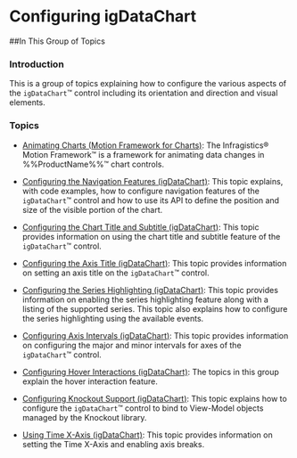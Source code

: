 ﻿<!--
|metadata|
{
    "fileName": "igdatachart-configuring",
    "controlName": "",
    "tags": []
}
|metadata|
-->

# Configuring igDataChart



##In This Group of Topics


### Introduction

This is a group of topics explaining how to configure the various aspects of the `igDataChart`™ control including its orientation and direction and visual elements.

### Topics


-	[Animating Charts (Motion Framework for Charts)](igDataChart-Animating-Charts.html): The Infragistics® Motion Framework™ is a framework for animating data changes in %%ProductName%%™ chart controls.

-   [Configuring the Navigation Features (igDataChart)](igDataChart-Configuring-Navigation-Features.html): This topic explains, with code examples, how to configure navigation features of the `igDataChart`™ control and how to use its API to define the position and size of the visible portion of the chart.

-	[Configuring the Chart Title and Subtitle (igDataChart)](igDataChart-Chart-Titles-and-Subtitles.html): This topic provides information on using the chart title and subtitle feature of the `igDataChart`™ control.

-	[Configuring the Axis Title (igDataChart)](igDataChart-Axis-Title.html): This topic provides information on setting an axis title on the `igDataChart`™ control.

-	[Configuring the Series Highlighting (igDataChart)](igDataChart-Series-Highlighting.html): This topic provides information on enabling the series highlighting feature along with a listing of the supported series. This topic also explains how to configure the series highlighting using the available events.

-   [Configuring Axis Intervals (igDataChart)](igDataChart-Axis-Intervals.html): This topic provides information on configuring the major and minor intervals for axes of the `igDataChart`™ control.

-	[Configuring Hover Interactions (igDataChart)](HoverInteractions-Hover-Interactions.html): The topics in this group explain the hover interaction feature.

-	[Configuring Knockout Support (igDataChart)](igDataChart-KnockoutJS-Support.html): This topic explains how to configure the `igDataChart`™ control to bind to View-Model objects managed by the Knockout library.

-	[Using Time X-Axis (igDataChart)](igDataChart-Configuring-TimeXAxis.html): This topic provides information on setting the Time X-Axis and enabling axis breaks.